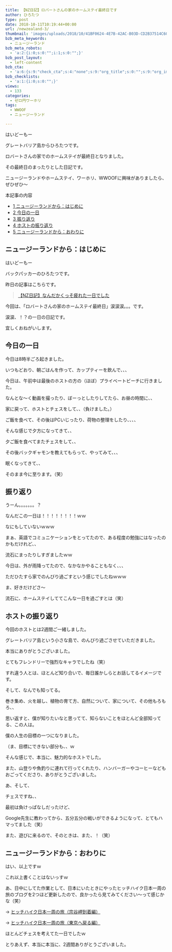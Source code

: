 ```yaml
---
title: 【NZ日記】ロバートさんの家のホームステイ最終日です
author: ひろたつ
type: post
date: 2018-10-11T10:19:44+00:00
url: /newzealand-3/
thumbnail: 'images/uploads/2018/10/41BF0624-4E7B-42AC-B03D-CD2B37514C60.jpeg?fit=285%2C214&ssl=1'
bzb_meta_keywords:
  - ニュージーランド
bzb_meta_robots:
  - 'a:2:{i:0;s:0:"";i:1;s:0:"";}'
bzb_post_layout:
  - left-content
bzb_cta:
  - 'a:6:{s:9:"check_cta";s:4:"none";s:9:"org_title";s:0:"";s:9:"org_image";s:0:"";s:11:"org_content";s:0:"";s:15:"org_button_text";s:0:"";s:14:"org_button_url";s:0:"";}'
bzb_checklists:
  - 'a:1:{i:0;s:0:"";}'
views:
  - 133
categories:
  - ゼロ円ワーホリ
tags:
  - WWOOF
  - ニュージーランド

---
```

はいどーもー
  
グレートバリア島からひろたつです。
  
ロバートさんの家でのホームステイが最終日となりました。
  
その最終日のまったりとした日記です。
  
ニュージーランドやホームステイ、ワーホリ、WWOOFに興味がありましたら、ぜひぜひ〜

<!--more-->

<div id="toc_container" class="toc_transparent no_bullets">
  <p class="toc_title">
    本記事の内容
  </p>
  
  <ul class="toc_list">
    <li>
      <a href="#i"><span class="toc_number toc_depth_1">1</span> ニュージーランドから：はじめに</a>
    </li>
    <li>
      <a href="#i-2"><span class="toc_number toc_depth_1">2</span> 今日の一日</a>
    </li>
    <li>
      <a href="#i-3"><span class="toc_number toc_depth_1">3</span> 振り返り</a>
    </li>
    <li>
      <a href="#i-4"><span class="toc_number toc_depth_1">4</span> ホストの振り返り</a>
    </li>
    <li>
      <a href="#i-5"><span class="toc_number toc_depth_1">5</span> ニュージーランドから：おわりに</a>
    </li>
  </ul>
</div>

## <span id="i">ニュージーランドから：はじめに</span>

はいどーもー
  
バックパッカーのひろたつです。

昨日の記事はこちらです。

<blockquote class="wp-embedded-content" data-secret="apgkMFfKJ3">
  <p>
    <a href="https://hirotatsu.me/newzealand-2/">【NZ日記】なんだかくっそ疲れた一日でした</a>
  </p>
</blockquote>


今回は、「ロバートさんの家のホームステイ最終日」涙涙涙。。。です。

涙涙、！？の一日の日記です。
  
宜しくおねがいします。

## <span id="i-2">今日の一日</span>

今日は8時半ごろ起きました。

いつもどおり、朝ごはんを作って、カップティーを飲んで、、、

今日は、午前中は最後のホストの方の（ほぼ）プライベートビーチに行きました。

なんとな〜く動画を撮ったり、ぼーっとしたりしてたら、お昼の時間に、、

家に戻って、ホストとチェスをして、、（負けました。）

ご飯を食べて、その後はPCいじったり、荷物の整理をしたり、、、、

そんな感じで夕方になってきて、、

夕ご飯を食べてまたチェスをして、、

その後バックギャモンを教えてもらって、やってみて、、、

眠くなってきて、、

そのまま今に至ります。（笑）

## <span id="i-3">振り返り</span>

うーん。。。。。。。？

なんだこの一日は！！！！！！！！ｗｗ

なにもしていないｗｗｗ

まぁ、英語でコミュニケーションをとってたので、ある程度の勉強にはなったのかもだけれど、、

流石にまったりしすぎましたｗｗ

今日は、外が雨降ってたので、なかなかやることもなく、、、

ただひたすら家でのんびり過ごすという感じでしたねｗｗｗ

ま、好きだけどさ〜

流石に、ホームステイしててこんな一日を過ごすとは（笑）

## <span id="i-4">ホストの振り返り</span>

今回のホストとは2週間ご一緒しました。

グレートバリア島という小さな島で、のんびり過ごさせていただきました。
  
本当にありがとうございました。

とてもフレンドリーで強烈なキャラでしたね（笑）

すれ違う人とは、ほとんど知り合いで、毎日誰かしらとお話してるイメージです。

そして、なんでも知ってる。

巻き集め、火を越し、植物の育て方、自然について、家について、その他もろもろ、、

思い返すと、僕が知りたいなと思ってて、知らないことをほとんど全部知ってる、この人は。

僕の人生の目標の一つになりました。
  
（ま、目標にできない部分も、、ｗ

そんな感じで、本当に、魅力的なホストでした。

また、山登りや魚釣りに連れて行ってくれたり、ハンバーガーやコーヒーなどもおごってくださり、ありがとうございました。

あ、そして、

チェスですね、、

最初は負けっぱなしだったけど、

Google先生に教わってから、五分五分の戦いができるようになって、とてもハマってました（笑）

また、遊びに来るので、そのときは、また、！（笑）

## <span id="i-5">ニュージーランドから：おわりに</span>

はい、以上ですｗ

これ以上書くことはないっすｗ

あ、日中にしてた作業として、日本にいたときにやったヒッチハイク日本一周の旅のブログを2つほど更新したので、良かったら見てみてください〜って感じかな（笑）
  
-> <a href="https://hirotatsu.me/hitchhike-all-around-japan-4/" rel="noopener" target="_blank">ヒッチハイク日本一周の旅（宗谷岬到着編）</a>
  
-> <a href="https://hirotatsu.me/hitchhike-all-around-japan-5/" rel="noopener" target="_blank">ヒッチハイク日本一周の旅（東京へ戻る編）</a>

ほとんどチェスを考えてた一日でしたｗ

とりあえず、本当に本当に、2週間ありがとうございました。

<div style="font-size: 0px; height: 0px; line-height: 0px; margin: 0; padding: 0; clear: both;">
</div>
